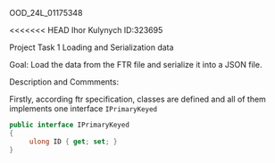 OOD_24L_01175348

<<<<<<< HEAD
Ihor Kulynych ID:323695

Project Task 1 Loading and Serialization data

Goal: Load the data from the FTR file and serialize it into a JSON file.

Description and Commments:

Firstly, according ftr specification, classes are defined and all of them implements one interface <code>IPrimaryKeyed</code>

```csharp
public interface IPrimaryKeyed
{
	 ulong ID { get; set; }
}
```
